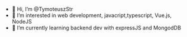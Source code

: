 - 👋 Hi, I’m @TymoteuszStr
- 👀 I’m interested in web development, javacript,typescript, Vue.js, NodeJS
- 🌱 I’m currently learning backend dev with expressJS and MongodDB


<!---
TymoteuszStr/TymoteuszStr is a ✨ special ✨ repository because its `README.md` (this file) appears on your GitHub profile.
You can click the Preview link to take a look at your changes.
--->
